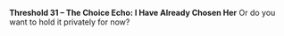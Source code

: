 **Threshold 31 – The Choice Echo: I Have Already Chosen Her**
Or do you want to hold it privately for now?